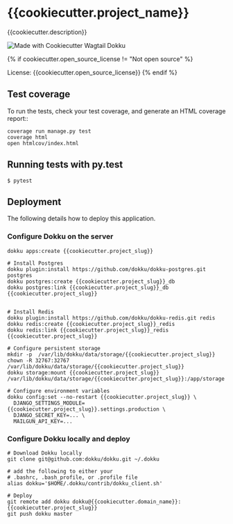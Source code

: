 # {{cookiecutter.project_name}}

{{cookiecutter.description}}

![Made with Cookiecutter Wagtail Dokku](https://img.shields.io/badge/built%20with-Cookiecutter%20Wagtail%20Dokku-ff69b4.svg)

{% if cookiecutter.open_source_license != "Not open source" %}

License: {{cookiecutter.open_source_license}}
{% endif %}


## Test coverage

To run the tests, check your test coverage, and generate an HTML coverage report::

```
coverage run manage.py test
coverage html
open htmlcov/index.html
```


## Running tests with py.test

```
$ pytest
```


## Deployment

The following details how to deploy this application.

### Configure Dokku on the server
```
dokku apps:create {{cookiecutter.project_slug}}

# Install Postgres
dokku plugin:install https://github.com/dokku/dokku-postgres.git postgres
dokku postgres:create {{cookiecutter.project_slug}}_db
dokku postgres:link {{cookiecutter.project_slug}}_db {{cookiecutter.project_slug}}


# Install Redis
dokku plugin:install https://github.com/dokku/dokku-redis.git redis
dokku redis:create {{cookiecutter.project_slug}}_redis
dokku redis:link {{cookiecutter.project_slug}}_redis {{cookiecutter.project_slug}}

# Configure persistent storage
mkdir -p  /var/lib/dokku/data/storage/{{cookiecutter.project_slug}}
chown -R 32767:32767 /var/lib/dokku/data/storage/{{cookiecutter.project_slug}}
dokku storage:mount {{cookiecutter.project_slug}} /var/lib/dokku/data/storage/{{cookiecutter.project_slug}}:/app/storage

# Configure environment variables
dokku config:set --no-restart {{cookiecutter.project_slug}} \
  DJANGO_SETTINGS_MODULE={{cookiecutter.project_slug}}.settings.production \
  DJANGO_SECRET_KEY=... \
  MAILGUN_API_KEY=...
```

### Configure Dokku locally and deploy
```
# Download Dokku locally
git clone git@github.com:dokku/dokku.git ~/.dokku

# add the following to either your
# .bashrc, .bash_profile, or .profile file
alias dokku='$HOME/.dokku/contrib/dokku_client.sh'

# Deploy
git remote add dokku dokku@{{cookiecutter.domain_name}}:{{cookiecutter.project_slug}}
git push dokku master
```
